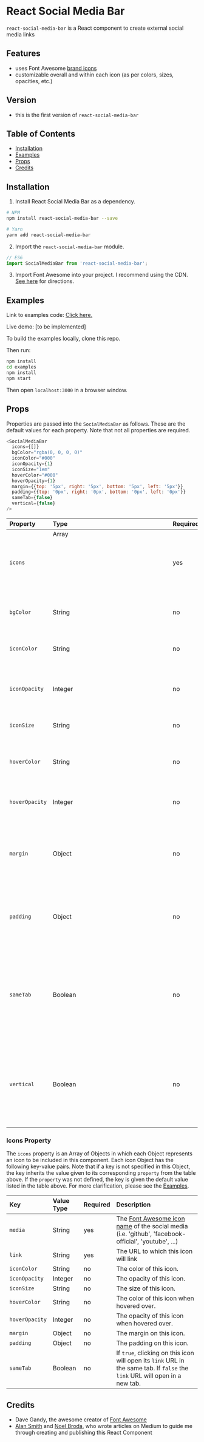 # React Social Media Bar
`react-social-media-bar` is a React component to create external social media links

## Features
- uses Font Awesome [brand icons](http://fontawesome.io/icons/#brand)
- customizable overall and within each icon (as per colors, sizes, opacities, etc.)

## Version
- this is the first version of `react-social-media-bar`

## Table of Contents
- [Installation](#installation)
- [Examples](#examples)
- [Props](#props)
- [Credits](#credits)

## Installation
1. Install React Social Media Bar as a dependency.
```bash
# NPM
npm install react-social-media-bar --save

# Yarn
yarn add react-social-media-bar
```

2. Import the `react-social-media-bar` module.
```javascript
// ES6
import SocialMediaBar from 'react-social-media-bar';
```

3. Import Font Awesome into your project. I recommend using the CDN.
[See here](http://fontawesome.io/get-started/) for directions.

## Examples
Link to examples code: [Click here.](https://github.com/rahrang/react-social-media-bar/blob/master/examples/src/App.js)

Live demo: [to be implemented]

To build the examples locally, clone this repo. 

Then run:
```bash
npm install
cd examples
npm install
npm start
```
Then open `localhost:3000` in a browser window.

## Props
Properties are passed into the `SocialMediaBar` as follows. These are the default values for each property. Note that not all properties are required.
```javascript
<SocialMediaBar
  icons={[]}
  bgColor="rgba(0, 0, 0, 0)"
  iconColor="#000"
  iconOpacity={1}
  iconSize="1em"
  hoverColor="#000"
  hoverOpacity={1}
  margin={{top: '5px', right: '5px', bottom: '5px', left: '5px'}}
  padding={{top: '0px', right: '0px', bottom: '0px', left: '0px'}}
  sameTab={false}
  vertical={false}
/>
```

| Property | Type | Required | Default | Description
|:---|:---|:---|:---|:---|
| `icons` | Array<Object> | yes | [] | The icons that will be rendered. See below for format. |
| `bgColor` | String | no | rgba(0, 0, 0, 0) | The background color of the component. |
| `iconColor` | String | no | #000 | The color of each icon in the `icons` array when hovered over. |
| `iconOpacity` | Integer | no | 1 | The opacity of each icon in the `icons` array when hovered over. |
| `iconSize` | String | no | 1em | The size of each icon in the `icons` array. |
| `hoverColor` | String | no | #000 | The color of an icon in the `icons` array when hovered over. |
| `hoverOpacity` | Integer | no | 1 | The opacity of an icon in the `icons` array when hovered over. |
| `margin` | Object | no | {top: '5px', right: '5px', bottom: '5px', left: '5px'} | The margin on each icon in the `icons` array. |
| `padding` | Object | no | {top: '0px', right: '0px', bottom: '0px', left: '0px'} | The padding on each icon in the `icons` array. |
| `sameTab` | Boolean | no | false | If `true`, clicking on an icon will open its corresponding media link in the same tab. If `false` (by default), media links will open in a new tab. |
| `vertical` | Boolean | no | false | If `true`, the icons will be rendered vertically in a column. If `false` (by default), the icons will be rendered horizontally in a row. |

### Icons Property
The `icons` property is an Array of Objects in which each Object represents an icon to be included in this component.
Each icon Object has the following key-value pairs. Note that if a key is not specified in this Object, the key inherits the value given to its corresponding `property` from the table above. If the `property` was not defined, the key is given the default value listed in the table above.
For more clarification, please see the [Examples](#examples).

| Key | Value Type | Required | Description |
|:---|:---|:---|:---|
| `media` | String | yes | The [Font Awesome icon name](http://fontawesome.io/icons/#brand) of the social media (i.e. 'github', 'facebook-official', 'youtube', ...) |
| `link` | String | yes | The URL to which this icon will link |
| `iconColor` | String | no | The color of this icon. |
| `iconOpacity` | Integer | no | The opacity of this icon. |
| `iconSize` | String | no | The size of this icon. |
| `hoverColor` | String | no | The color of this icon when hovered over. |
| `hoverOpacity` | Integer | no | The opacity of this icon when hovered over. |
| `margin` | Object | no | The margin on this icon. |
| `padding` | Object | no | The padding on this icon. |
| `sameTab` | Boolean | no | If `true`, clicking on this icon will open its `link` URL in the same tab. If `false` the `link` URL will open in a new tab. |

## Credits
- Dave Gandy, the awesome creator of [Font Awesome](http://fontawesome.io/)
- [Alan Smith](https://hackernoon.com/building-a-react-component-library-part-2-46fd4f77bb5c) and [Noel Broda](https://medium.com/@BrodaNoel/how-to-create-a-react-component-and-publish-it-in-npm-668ad7d363ce), who wrote articles on Medium to guide me through creating and publishing this React Component
